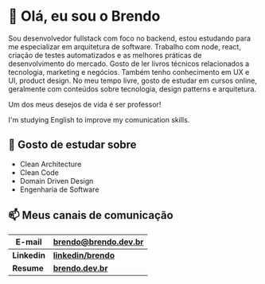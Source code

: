 # 👋 **Olá, eu sou o Brendo**

Sou desenvolvedor fullstack com foco no backend, estou estudando para me especializar em arquitetura de software. Trabalho com node, react, criação de testes automatizados e as melhores práticas de desenvolvimento do mercado. Gosto de ler livros técnicos relacionados a tecnologia, marketing e negócios. Também tenho conhecimento em UX e UI, product design. No meu tempo livre, gosto de estudar em cursos online, geralmente com conteúdos sobre tecnologia, design patterns e arquitetura.

Um dos meus desejos de vida é ser professor!

I'm studying English to improve my comunication skills.

<!--
| ![Estatísticas do github de Brendo](https://github-readme-stats.vercel.app/api?username=bvaledev&show_icons=true&include_all_commits=true&locale=pt-br)  | ![Top Langs](https://github-readme-stats.vercel.app/api/top-langs/?username=bvaledev&hide=javascript&layout=compact&locale=pt-br) |
| ------- | -------------------- |
-->
## 🌱 Gosto de estudar sobre
- Clean Architecture
- Clean Code
- Domain Driven Design
- Engenharia de Software

## 📫 Meus canais de comunicação

| **E-mail**  | **<brendo@brendo.dev.br>** |
| ------- | -------------------- |
| **Linkedin**  | **[linkedin/brendo](https://www.linkedin.com/in/brendodev/)** |
| **Resume**  | **[brendo.dev.br](https://brendo.dev.br/about)** |

<!--
#
**⚡ Curiosidades**

- Amante da arte, anatomia e esculturas


**bvaledev/bvaledev** is a ✨ _special_ ✨ repository because its `README.md` (this file) appears on your GitHub profile.

Here are some ideas to get you started:

- 🔭 I’m currently working on ...
- 🌱 I’m currently learning ...
- 👯 I’m looking to collaborate on ...
- 🤔 I’m looking for help with ...
- 💬 Ask me about ...
- 📫 How to reach me: ...
- 😄 Pronouns: ...
- ⚡ Fun fact: ...
-->
